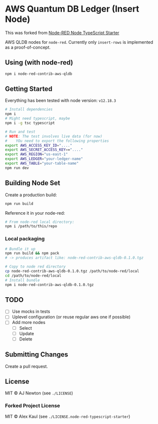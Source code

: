 # AWS Quantum DB Ledger (Insert Node)

This was forked from [Node-RED Node TypeScript Starter](https://github.com/alexk111/node-red-node-typescript-starter)

AWS QLDB nodes for `node-red`. Currently only `insert-rows` is implemented as a proof-of-concept.

## Using (with node-red)

```bash
npm i node-red-contrib-aws-qldb
```

## Getting Started

Everything has been tested with node version: `v12.18.3`

```bash
# Install dependencies
npm i
# Might need typescript, maybe
npm i -g tsc typescript

# Run and test
# NOTE: The test involves live data (for now)
#    YOu need to export the following properties
export AWS_ACCESS_KEY_ID="...."
export AWS_SECRET_ACCESS_KEY=="...."
export AWS_REGION="us-east-1"
export AWS_LEDGER="your-ledger-name"
export AWS_TABLE="your-table-name"
npm run dev
```

## Building Node Set

Create a production build:

```bash
npm run build
```

Reference it in your node-red:

```bash
# From node-red local directory:
npm i /path/to/this/repo
```

### Local packaging

```bash
# Bundle it up
npm run build && npm pack
# -> produces artifact like: node-red-contrib-aws-qldb-0.1.0.tgz

# Copy to node red directory
cp node-red-contrib-aws-qldb-0.1.0.tgz /path/to/node-red/local
cd /path/to/node-red/local
# Install bundle
npm i node-red-contrib-aws-qldb-0.1.0.tgz
```

## TODO

* [ ] Use mocks in tests
* [ ] Uplevel configuration (or reuse regular aws one if possible)
* [ ] Add more nodes
  * [ ] Select
  * [ ] Update
  * [ ] Delete

## Submitting Changes

Create a pull request.

## License

MIT &copy; AJ Newton (see `./LICENSE`)

### Forked Project License

MIT &copy; Alex Kaul (see `./LICENSE.node-red-typescript-starter`)
